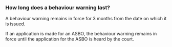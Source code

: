 ###  **How long does a behaviour warning last?**

A behaviour warning remains in force for 3 months from the date on which it is
issued.

If an application is made for an ASBO, the behaviour warning remains in force
until the application for the ASBO is heard by the court.
